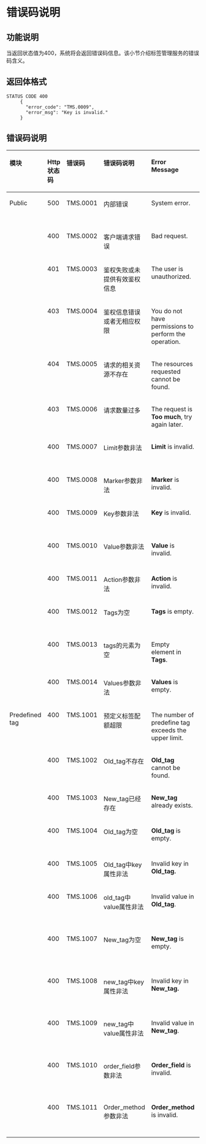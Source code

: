 # 错误码说明<a name="ZH-CN_TOPIC_0170553651"></a>

## 功能说明<a name="see857f4c2738499ab7a7d40641a73552"></a>

当返回状态值为400，系统将会返回错误码信息。该小节介绍标签管理服务的错误码含义。

## 返回体格式<a name="s5fa02dddd07443fc999aa8b2be865c86"></a>

```
STATUS CODE 400
     {
       "error_code": "TMS.0009",
       "error_msg": "Key is invalid." 
     }
```

## 错误码说明<a name="sc7bedeee93f54142a8041449f3c4696d"></a>

<a name="table35611529112856"></a>
<table><thead align="left"><tr id="row17652632112856"><th class="cellrowborder" valign="top" width="10.388961103889612%" id="mcps1.1.7.1.1"><p id="p20577077112856"><a name="p20577077112856"></a><a name="p20577077112856"></a><strong id="b8759174819372"><a name="b8759174819372"></a><a name="b8759174819372"></a>模块</strong></p>
</th>
<th class="cellrowborder" valign="top" width="7.709229077092291%" id="mcps1.1.7.1.2"><p id="p56130522112856"><a name="p56130522112856"></a><a name="p56130522112856"></a><strong id="b13761194853712"><a name="b13761194853712"></a><a name="b13761194853712"></a>Http 状态码</strong></p>
</th>
<th class="cellrowborder" valign="top" width="11.788821117888212%" id="mcps1.1.7.1.3"><p id="p50278448112856"><a name="p50278448112856"></a><a name="p50278448112856"></a><strong id="b1876119485379"><a name="b1876119485379"></a><a name="b1876119485379"></a>错误码</strong></p>
</th>
<th class="cellrowborder" valign="top" width="18.28817118288171%" id="mcps1.1.7.1.4"><p id="p46022494112856"><a name="p46022494112856"></a><a name="p46022494112856"></a><strong id="b5763164819378"><a name="b5763164819378"></a><a name="b5763164819378"></a>错误码说明</strong></p>
</th>
<th class="cellrowborder" valign="top" width="22.397760223977603%" id="mcps1.1.7.1.5"><p id="p36834573112856"><a name="p36834573112856"></a><a name="p36834573112856"></a><strong id="b076564813717"><a name="b076564813717"></a><a name="b076564813717"></a>Error Message</strong></p>
</th>
<th class="cellrowborder" valign="top" width="29.427057294270575%" id="mcps1.1.7.1.6"><p id="p30810469112856"><a name="p30810469112856"></a><a name="p30810469112856"></a><strong id="b976712482379"><a name="b976712482379"></a><a name="b976712482379"></a>描述（处理措施）</strong></p>
</th>
</tr>
</thead>
<tbody><tr id="row12620045112856"><td class="cellrowborder" rowspan="14" valign="top" width="10.388961103889612%" headers="mcps1.1.7.1.1 "><p id="p15590701112856"><a name="p15590701112856"></a><a name="p15590701112856"></a>Public</p>
</td>
<td class="cellrowborder" valign="top" width="7.709229077092291%" headers="mcps1.1.7.1.2 "><p id="p54887278112856"><a name="p54887278112856"></a><a name="p54887278112856"></a>500</p>
</td>
<td class="cellrowborder" valign="top" width="11.788821117888212%" headers="mcps1.1.7.1.3 "><p id="p16684535112856"><a name="p16684535112856"></a><a name="p16684535112856"></a>TMS.0001</p>
</td>
<td class="cellrowborder" valign="top" width="18.28817118288171%" headers="mcps1.1.7.1.4 "><p id="p9270129112856"><a name="p9270129112856"></a><a name="p9270129112856"></a>内部错误</p>
</td>
<td class="cellrowborder" valign="top" width="22.397760223977603%" headers="mcps1.1.7.1.5 "><p id="p12683012112856"><a name="p12683012112856"></a><a name="p12683012112856"></a>System error.</p>
</td>
<td class="cellrowborder" valign="top" width="29.427057294270575%" headers="mcps1.1.7.1.6 "><p id="p20691031112856"><a name="p20691031112856"></a><a name="p20691031112856"></a>联系技术支持人员</p>
</td>
</tr>
<tr id="row52001552112856"><td class="cellrowborder" valign="top" headers="mcps1.1.7.1.1 "><p id="p51376166112856"><a name="p51376166112856"></a><a name="p51376166112856"></a>400</p>
</td>
<td class="cellrowborder" valign="top" headers="mcps1.1.7.1.2 "><p id="p719954112856"><a name="p719954112856"></a><a name="p719954112856"></a>TMS.0002</p>
</td>
<td class="cellrowborder" valign="top" headers="mcps1.1.7.1.3 "><p id="p58316281112856"><a name="p58316281112856"></a><a name="p58316281112856"></a>客户端请求错误</p>
</td>
<td class="cellrowborder" valign="top" headers="mcps1.1.7.1.4 "><p id="p25998341112856"><a name="p25998341112856"></a><a name="p25998341112856"></a>Bad request.</p>
</td>
<td class="cellrowborder" valign="top" headers="mcps1.1.7.1.5 "><p id="p25490910112856"><a name="p25490910112856"></a><a name="p25490910112856"></a>输入正确的参数</p>
</td>
</tr>
<tr id="row28091603112856"><td class="cellrowborder" valign="top" headers="mcps1.1.7.1.1 "><p id="p60827337112856"><a name="p60827337112856"></a><a name="p60827337112856"></a>401</p>
</td>
<td class="cellrowborder" valign="top" headers="mcps1.1.7.1.2 "><p id="p28067264112856"><a name="p28067264112856"></a><a name="p28067264112856"></a>TMS.0003</p>
</td>
<td class="cellrowborder" valign="top" headers="mcps1.1.7.1.3 "><p id="p58855903112856"><a name="p58855903112856"></a><a name="p58855903112856"></a>鉴权失败或未提供有效鉴权信息</p>
</td>
<td class="cellrowborder" valign="top" headers="mcps1.1.7.1.4 "><p id="p2598863112856"><a name="p2598863112856"></a><a name="p2598863112856"></a>The user is unauthorized.</p>
</td>
<td class="cellrowborder" valign="top" headers="mcps1.1.7.1.5 "><p id="p9181368112856"><a name="p9181368112856"></a><a name="p9181368112856"></a>检查获取token的用户名或密码</p>
</td>
</tr>
<tr id="row15523449112856"><td class="cellrowborder" valign="top" headers="mcps1.1.7.1.1 "><p id="p49439817112856"><a name="p49439817112856"></a><a name="p49439817112856"></a>403</p>
</td>
<td class="cellrowborder" valign="top" headers="mcps1.1.7.1.2 "><p id="p45202213112856"><a name="p45202213112856"></a><a name="p45202213112856"></a>TMS.0004</p>
</td>
<td class="cellrowborder" valign="top" headers="mcps1.1.7.1.3 "><p id="p37500662112856"><a name="p37500662112856"></a><a name="p37500662112856"></a>鉴权信息错误或者无相应权限</p>
</td>
<td class="cellrowborder" valign="top" headers="mcps1.1.7.1.4 "><p id="p17654820112856"><a name="p17654820112856"></a><a name="p17654820112856"></a>You do not have permissions to perform the operation.</p>
</td>
<td class="cellrowborder" valign="top" headers="mcps1.1.7.1.5 "><p id="p20754326112856"><a name="p20754326112856"></a><a name="p20754326112856"></a>检查获取token的用户名或密码的信息、权限是否正确</p>
</td>
</tr>
<tr id="row52571213112856"><td class="cellrowborder" valign="top" headers="mcps1.1.7.1.1 "><p id="p30409824112856"><a name="p30409824112856"></a><a name="p30409824112856"></a>404</p>
</td>
<td class="cellrowborder" valign="top" headers="mcps1.1.7.1.2 "><p id="p47276717112856"><a name="p47276717112856"></a><a name="p47276717112856"></a>TMS.0005</p>
</td>
<td class="cellrowborder" valign="top" headers="mcps1.1.7.1.3 "><p id="p4208858112856"><a name="p4208858112856"></a><a name="p4208858112856"></a>请求的相关资源不存在</p>
</td>
<td class="cellrowborder" valign="top" headers="mcps1.1.7.1.4 "><p id="p5373199112856"><a name="p5373199112856"></a><a name="p5373199112856"></a>The resources requested cannot be found.</p>
</td>
<td class="cellrowborder" valign="top" headers="mcps1.1.7.1.5 "><p id="p32575989112856"><a name="p32575989112856"></a><a name="p32575989112856"></a>请提供正确的资源ID</p>
</td>
</tr>
<tr id="row24748450112856"><td class="cellrowborder" valign="top" headers="mcps1.1.7.1.1 "><p id="p58467411112856"><a name="p58467411112856"></a><a name="p58467411112856"></a>403</p>
</td>
<td class="cellrowborder" valign="top" headers="mcps1.1.7.1.2 "><p id="p38239882112856"><a name="p38239882112856"></a><a name="p38239882112856"></a>TMS.0006</p>
</td>
<td class="cellrowborder" valign="top" headers="mcps1.1.7.1.3 "><p id="p10422700112856"><a name="p10422700112856"></a><a name="p10422700112856"></a>请求数量过多</p>
</td>
<td class="cellrowborder" valign="top" headers="mcps1.1.7.1.4 "><p id="p38932387112856"><a name="p38932387112856"></a><a name="p38932387112856"></a>The request is <strong id="b8976165610372"><a name="b8976165610372"></a><a name="b8976165610372"></a>Too</strong> <strong id="b497685614374"><a name="b497685614374"></a><a name="b497685614374"></a>much</strong>, try again later.</p>
</td>
<td class="cellrowborder" valign="top" headers="mcps1.1.7.1.5 "><p id="p61770131112856"><a name="p61770131112856"></a><a name="p61770131112856"></a>降低并发或者稍等重试</p>
</td>
</tr>
<tr id="row19060271112856"><td class="cellrowborder" valign="top" headers="mcps1.1.7.1.1 "><p id="p378132112856"><a name="p378132112856"></a><a name="p378132112856"></a>400</p>
</td>
<td class="cellrowborder" valign="top" headers="mcps1.1.7.1.2 "><p id="p30628717112856"><a name="p30628717112856"></a><a name="p30628717112856"></a>TMS.0007</p>
</td>
<td class="cellrowborder" valign="top" headers="mcps1.1.7.1.3 "><p id="p65007011112856"><a name="p65007011112856"></a><a name="p65007011112856"></a>Limit参数非法</p>
</td>
<td class="cellrowborder" valign="top" headers="mcps1.1.7.1.4 "><p id="p31076509112856"><a name="p31076509112856"></a><a name="p31076509112856"></a><strong id="b11253127112856"><a name="b11253127112856"></a><a name="b11253127112856"></a>Limit</strong> is invalid.</p>
</td>
<td class="cellrowborder" valign="top" headers="mcps1.1.7.1.5 "><p id="p39088099112856"><a name="p39088099112856"></a><a name="p39088099112856"></a>输入正确的Limit参数</p>
</td>
</tr>
<tr id="row16248575112856"><td class="cellrowborder" valign="top" headers="mcps1.1.7.1.1 "><p id="p41066166112856"><a name="p41066166112856"></a><a name="p41066166112856"></a>400</p>
</td>
<td class="cellrowborder" valign="top" headers="mcps1.1.7.1.2 "><p id="p38025170112856"><a name="p38025170112856"></a><a name="p38025170112856"></a>TMS.0008</p>
</td>
<td class="cellrowborder" valign="top" headers="mcps1.1.7.1.3 "><p id="p60139963112856"><a name="p60139963112856"></a><a name="p60139963112856"></a>Marker参数非法</p>
</td>
<td class="cellrowborder" valign="top" headers="mcps1.1.7.1.4 "><p id="p39498840112856"><a name="p39498840112856"></a><a name="p39498840112856"></a><strong id="b19945246112856"><a name="b19945246112856"></a><a name="b19945246112856"></a>Marker</strong> is invalid.</p>
</td>
<td class="cellrowborder" valign="top" headers="mcps1.1.7.1.5 "><p id="p4952229112856"><a name="p4952229112856"></a><a name="p4952229112856"></a>输入正确的Marker参数</p>
</td>
</tr>
<tr id="row44570064112856"><td class="cellrowborder" valign="top" headers="mcps1.1.7.1.1 "><p id="p53405435112856"><a name="p53405435112856"></a><a name="p53405435112856"></a>400</p>
</td>
<td class="cellrowborder" valign="top" headers="mcps1.1.7.1.2 "><p id="p30872954112856"><a name="p30872954112856"></a><a name="p30872954112856"></a>TMS.0009</p>
</td>
<td class="cellrowborder" valign="top" headers="mcps1.1.7.1.3 "><p id="p17681334112856"><a name="p17681334112856"></a><a name="p17681334112856"></a>Key参数非法</p>
</td>
<td class="cellrowborder" valign="top" headers="mcps1.1.7.1.4 "><p id="p22901910112856"><a name="p22901910112856"></a><a name="p22901910112856"></a><strong id="b4790599112856"><a name="b4790599112856"></a><a name="b4790599112856"></a>Key</strong> is invalid.</p>
</td>
<td class="cellrowborder" valign="top" headers="mcps1.1.7.1.5 "><p id="p52494233112856"><a name="p52494233112856"></a><a name="p52494233112856"></a>输入正确的Key参数</p>
</td>
</tr>
<tr id="row2686051112856"><td class="cellrowborder" valign="top" headers="mcps1.1.7.1.1 "><p id="p16243617112856"><a name="p16243617112856"></a><a name="p16243617112856"></a>400</p>
</td>
<td class="cellrowborder" valign="top" headers="mcps1.1.7.1.2 "><p id="p40664611112856"><a name="p40664611112856"></a><a name="p40664611112856"></a>TMS.0010</p>
</td>
<td class="cellrowborder" valign="top" headers="mcps1.1.7.1.3 "><p id="p5499218112856"><a name="p5499218112856"></a><a name="p5499218112856"></a>Value参数非法</p>
</td>
<td class="cellrowborder" valign="top" headers="mcps1.1.7.1.4 "><p id="p42783509112856"><a name="p42783509112856"></a><a name="p42783509112856"></a><strong id="b179483123384"><a name="b179483123384"></a><a name="b179483123384"></a>Value</strong> is invalid.</p>
</td>
<td class="cellrowborder" valign="top" headers="mcps1.1.7.1.5 "><p id="p50665599112856"><a name="p50665599112856"></a><a name="p50665599112856"></a>输入正确的Value参数</p>
</td>
</tr>
<tr id="row53337209112856"><td class="cellrowborder" valign="top" headers="mcps1.1.7.1.1 "><p id="p25346666112856"><a name="p25346666112856"></a><a name="p25346666112856"></a>400</p>
</td>
<td class="cellrowborder" valign="top" headers="mcps1.1.7.1.2 "><p id="p39814031112856"><a name="p39814031112856"></a><a name="p39814031112856"></a>TMS.0011</p>
</td>
<td class="cellrowborder" valign="top" headers="mcps1.1.7.1.3 "><p id="p3711056112856"><a name="p3711056112856"></a><a name="p3711056112856"></a>Action参数非法</p>
</td>
<td class="cellrowborder" valign="top" headers="mcps1.1.7.1.4 "><p id="p32160151112856"><a name="p32160151112856"></a><a name="p32160151112856"></a><strong id="b21005903112856"><a name="b21005903112856"></a><a name="b21005903112856"></a>Action</strong> is invalid.</p>
</td>
<td class="cellrowborder" valign="top" headers="mcps1.1.7.1.5 "><p id="p23756567112856"><a name="p23756567112856"></a><a name="p23756567112856"></a>输入正确的Action参数</p>
</td>
</tr>
<tr id="row12482512112856"><td class="cellrowborder" valign="top" headers="mcps1.1.7.1.1 "><p id="p4450580112856"><a name="p4450580112856"></a><a name="p4450580112856"></a>400</p>
</td>
<td class="cellrowborder" valign="top" headers="mcps1.1.7.1.2 "><p id="p24952700112856"><a name="p24952700112856"></a><a name="p24952700112856"></a>TMS.0012</p>
</td>
<td class="cellrowborder" valign="top" headers="mcps1.1.7.1.3 "><p id="p7902833112856"><a name="p7902833112856"></a><a name="p7902833112856"></a>Tags为空</p>
</td>
<td class="cellrowborder" valign="top" headers="mcps1.1.7.1.4 "><p id="p36149722112856"><a name="p36149722112856"></a><a name="p36149722112856"></a><strong id="b56912046112856"><a name="b56912046112856"></a><a name="b56912046112856"></a>Tags</strong> is empty.</p>
</td>
<td class="cellrowborder" valign="top" headers="mcps1.1.7.1.5 "><p id="p46472993112856"><a name="p46472993112856"></a><a name="p46472993112856"></a>输入正确的Tags参数</p>
</td>
</tr>
<tr id="row15603754112856"><td class="cellrowborder" valign="top" headers="mcps1.1.7.1.1 "><p id="p55944544112856"><a name="p55944544112856"></a><a name="p55944544112856"></a>400</p>
</td>
<td class="cellrowborder" valign="top" headers="mcps1.1.7.1.2 "><p id="p35214252112856"><a name="p35214252112856"></a><a name="p35214252112856"></a>TMS.0013</p>
</td>
<td class="cellrowborder" valign="top" headers="mcps1.1.7.1.3 "><p id="p33782131112856"><a name="p33782131112856"></a><a name="p33782131112856"></a>tags的元素为空</p>
</td>
<td class="cellrowborder" valign="top" headers="mcps1.1.7.1.4 "><p id="p51998111112856"><a name="p51998111112856"></a><a name="p51998111112856"></a>Empty element in <strong id="b16308331163813"><a name="b16308331163813"></a><a name="b16308331163813"></a>Tags</strong>.</p>
</td>
<td class="cellrowborder" valign="top" headers="mcps1.1.7.1.5 "><p id="p57224285112856"><a name="p57224285112856"></a><a name="p57224285112856"></a>输入正确的tags参数</p>
</td>
</tr>
<tr id="row45256517112856"><td class="cellrowborder" valign="top" headers="mcps1.1.7.1.1 "><p id="p41899279112856"><a name="p41899279112856"></a><a name="p41899279112856"></a>400</p>
</td>
<td class="cellrowborder" valign="top" headers="mcps1.1.7.1.2 "><p id="p38398429112856"><a name="p38398429112856"></a><a name="p38398429112856"></a>TMS.0014</p>
</td>
<td class="cellrowborder" valign="top" headers="mcps1.1.7.1.3 "><p id="p23265048112856"><a name="p23265048112856"></a><a name="p23265048112856"></a>Values参数非法</p>
</td>
<td class="cellrowborder" valign="top" headers="mcps1.1.7.1.4 "><p id="p5420711112856"><a name="p5420711112856"></a><a name="p5420711112856"></a><strong id="b19580203883812"><a name="b19580203883812"></a><a name="b19580203883812"></a>Values</strong> is empty.</p>
</td>
<td class="cellrowborder" valign="top" headers="mcps1.1.7.1.5 "><p id="p59384459112856"><a name="p59384459112856"></a><a name="p59384459112856"></a>输入正确的Values参数</p>
</td>
</tr>
<tr id="row64698083112856"><td class="cellrowborder" rowspan="11" valign="top" width="10.388961103889612%" headers="mcps1.1.7.1.1 "><p id="p6053343112856"><a name="p6053343112856"></a><a name="p6053343112856"></a>Predefined tag</p>
</td>
<td class="cellrowborder" valign="top" width="7.709229077092291%" headers="mcps1.1.7.1.2 "><p id="p20558800112856"><a name="p20558800112856"></a><a name="p20558800112856"></a>400</p>
</td>
<td class="cellrowborder" valign="top" width="11.788821117888212%" headers="mcps1.1.7.1.3 "><p id="p54650142112856"><a name="p54650142112856"></a><a name="p54650142112856"></a>TMS.1001</p>
</td>
<td class="cellrowborder" valign="top" width="18.28817118288171%" headers="mcps1.1.7.1.4 "><p id="p64585392112856"><a name="p64585392112856"></a><a name="p64585392112856"></a>预定义标签配额超限</p>
</td>
<td class="cellrowborder" valign="top" width="22.397760223977603%" headers="mcps1.1.7.1.5 "><p id="p64034287112856"><a name="p64034287112856"></a><a name="p64034287112856"></a>The number of predefine tag exceeds the upper limit.</p>
</td>
<td class="cellrowborder" valign="top" width="29.427057294270575%" headers="mcps1.1.7.1.6 "><p id="p19394754112856"><a name="p19394754112856"></a><a name="p19394754112856"></a>减少预定义标签数量</p>
</td>
</tr>
<tr id="row40335063112856"><td class="cellrowborder" valign="top" headers="mcps1.1.7.1.1 "><p id="p45914660112856"><a name="p45914660112856"></a><a name="p45914660112856"></a>400</p>
</td>
<td class="cellrowborder" valign="top" headers="mcps1.1.7.1.2 "><p id="p28099961112856"><a name="p28099961112856"></a><a name="p28099961112856"></a>TMS.1002</p>
</td>
<td class="cellrowborder" valign="top" headers="mcps1.1.7.1.3 "><p id="p61504383112856"><a name="p61504383112856"></a><a name="p61504383112856"></a>Old_tag不存在</p>
</td>
<td class="cellrowborder" valign="top" headers="mcps1.1.7.1.4 "><p id="p15799133112856"><a name="p15799133112856"></a><a name="p15799133112856"></a><strong id="b7974477112856"><a name="b7974477112856"></a><a name="b7974477112856"></a>Old_tag</strong> cannot be found.</p>
</td>
<td class="cellrowborder" valign="top" headers="mcps1.1.7.1.5 "><p id="p41952932112856"><a name="p41952932112856"></a><a name="p41952932112856"></a>请检查Old_tag参数</p>
</td>
</tr>
<tr id="row42032068112856"><td class="cellrowborder" valign="top" headers="mcps1.1.7.1.1 "><p id="p49154332112856"><a name="p49154332112856"></a><a name="p49154332112856"></a>400</p>
</td>
<td class="cellrowborder" valign="top" headers="mcps1.1.7.1.2 "><p id="p22077932112856"><a name="p22077932112856"></a><a name="p22077932112856"></a>TMS.1003</p>
</td>
<td class="cellrowborder" valign="top" headers="mcps1.1.7.1.3 "><p id="p43482077112856"><a name="p43482077112856"></a><a name="p43482077112856"></a>New_tag已经存在</p>
</td>
<td class="cellrowborder" valign="top" headers="mcps1.1.7.1.4 "><p id="p32387350112856"><a name="p32387350112856"></a><a name="p32387350112856"></a><strong id="b23050702112856"><a name="b23050702112856"></a><a name="b23050702112856"></a>New_tag</strong> already exists.</p>
</td>
<td class="cellrowborder" valign="top" headers="mcps1.1.7.1.5 "><p id="p55167559112856"><a name="p55167559112856"></a><a name="p55167559112856"></a>请检查New_tag参数</p>
</td>
</tr>
<tr id="row26745987112856"><td class="cellrowborder" valign="top" headers="mcps1.1.7.1.1 "><p id="p18941318112856"><a name="p18941318112856"></a><a name="p18941318112856"></a>400</p>
</td>
<td class="cellrowborder" valign="top" headers="mcps1.1.7.1.2 "><p id="p57851761112856"><a name="p57851761112856"></a><a name="p57851761112856"></a>TMS.1004</p>
</td>
<td class="cellrowborder" valign="top" headers="mcps1.1.7.1.3 "><p id="p55481069112856"><a name="p55481069112856"></a><a name="p55481069112856"></a>Old_tag为空</p>
</td>
<td class="cellrowborder" valign="top" headers="mcps1.1.7.1.4 "><p id="p64781601112856"><a name="p64781601112856"></a><a name="p64781601112856"></a><strong id="b46163504112856"><a name="b46163504112856"></a><a name="b46163504112856"></a>Old_tag</strong> is empty.</p>
</td>
<td class="cellrowborder" valign="top" headers="mcps1.1.7.1.5 "><p id="p48256364112856"><a name="p48256364112856"></a><a name="p48256364112856"></a>请确保Old_tag参数为非空</p>
</td>
</tr>
<tr id="row31654100112856"><td class="cellrowborder" valign="top" headers="mcps1.1.7.1.1 "><p id="p13845282112856"><a name="p13845282112856"></a><a name="p13845282112856"></a>400</p>
</td>
<td class="cellrowborder" valign="top" headers="mcps1.1.7.1.2 "><p id="p47726024112856"><a name="p47726024112856"></a><a name="p47726024112856"></a>TMS.1005</p>
</td>
<td class="cellrowborder" valign="top" headers="mcps1.1.7.1.3 "><p id="p40602735112856"><a name="p40602735112856"></a><a name="p40602735112856"></a>Old_tag中key属性非法</p>
</td>
<td class="cellrowborder" valign="top" headers="mcps1.1.7.1.4 "><p id="p487230112856"><a name="p487230112856"></a><a name="p487230112856"></a>Invalid key in <strong id="b3844716145640"><a name="b3844716145640"></a><a name="b3844716145640"></a>Old_tag.</strong></p>
</td>
<td class="cellrowborder" valign="top" headers="mcps1.1.7.1.5 "><p id="p19646932112856"><a name="p19646932112856"></a><a name="p19646932112856"></a>请检查Old_tag中key是否合法</p>
</td>
</tr>
<tr id="row42604663112856"><td class="cellrowborder" valign="top" headers="mcps1.1.7.1.1 "><p id="p28425648112856"><a name="p28425648112856"></a><a name="p28425648112856"></a>400</p>
</td>
<td class="cellrowborder" valign="top" headers="mcps1.1.7.1.2 "><p id="p20776113112856"><a name="p20776113112856"></a><a name="p20776113112856"></a>TMS.1006</p>
</td>
<td class="cellrowborder" valign="top" headers="mcps1.1.7.1.3 "><p id="p5143587112856"><a name="p5143587112856"></a><a name="p5143587112856"></a>old_tag中value属性非法</p>
</td>
<td class="cellrowborder" valign="top" headers="mcps1.1.7.1.4 "><p id="p13977389112856"><a name="p13977389112856"></a><a name="p13977389112856"></a>Invalid value in <strong id="b119245812452"><a name="b119245812452"></a><a name="b119245812452"></a>Old_tag</strong>.</p>
</td>
<td class="cellrowborder" valign="top" headers="mcps1.1.7.1.5 "><p id="p56078653112856"><a name="p56078653112856"></a><a name="p56078653112856"></a>请检查old_tag中value是否合法</p>
</td>
</tr>
<tr id="row34945836112856"><td class="cellrowborder" valign="top" headers="mcps1.1.7.1.1 "><p id="p12040431112856"><a name="p12040431112856"></a><a name="p12040431112856"></a>400</p>
</td>
<td class="cellrowborder" valign="top" headers="mcps1.1.7.1.2 "><p id="p35750892112856"><a name="p35750892112856"></a><a name="p35750892112856"></a>TMS.1007</p>
</td>
<td class="cellrowborder" valign="top" headers="mcps1.1.7.1.3 "><p id="p10141129112856"><a name="p10141129112856"></a><a name="p10141129112856"></a>New_tag为空</p>
</td>
<td class="cellrowborder" valign="top" headers="mcps1.1.7.1.4 "><p id="p16125102112856"><a name="p16125102112856"></a><a name="p16125102112856"></a><strong id="b10908196112856"><a name="b10908196112856"></a><a name="b10908196112856"></a>New_tag</strong> is empty.</p>
</td>
<td class="cellrowborder" valign="top" headers="mcps1.1.7.1.5 "><p id="p11148649112856"><a name="p11148649112856"></a><a name="p11148649112856"></a>请确保New_tag参数为非空</p>
</td>
</tr>
<tr id="row33228978112856"><td class="cellrowborder" valign="top" headers="mcps1.1.7.1.1 "><p id="p7192737112856"><a name="p7192737112856"></a><a name="p7192737112856"></a>400</p>
</td>
<td class="cellrowborder" valign="top" headers="mcps1.1.7.1.2 "><p id="p45740857112856"><a name="p45740857112856"></a><a name="p45740857112856"></a>TMS.1008</p>
</td>
<td class="cellrowborder" valign="top" headers="mcps1.1.7.1.3 "><p id="p14021921112856"><a name="p14021921112856"></a><a name="p14021921112856"></a>new_tag中key属性非法</p>
</td>
<td class="cellrowborder" valign="top" headers="mcps1.1.7.1.4 "><p id="p62033793112856"><a name="p62033793112856"></a><a name="p62033793112856"></a>Invalid key in <strong id="b55883977145657"><a name="b55883977145657"></a><a name="b55883977145657"></a>New_tag.</strong></p>
</td>
<td class="cellrowborder" valign="top" headers="mcps1.1.7.1.5 "><p id="p58370070112856"><a name="p58370070112856"></a><a name="p58370070112856"></a>请检查new_tag中key是否合法</p>
</td>
</tr>
<tr id="row55568587112856"><td class="cellrowborder" valign="top" headers="mcps1.1.7.1.1 "><p id="p4761733112856"><a name="p4761733112856"></a><a name="p4761733112856"></a>400</p>
</td>
<td class="cellrowborder" valign="top" headers="mcps1.1.7.1.2 "><p id="p50156120112856"><a name="p50156120112856"></a><a name="p50156120112856"></a>TMS.1009</p>
</td>
<td class="cellrowborder" valign="top" headers="mcps1.1.7.1.3 "><p id="p36113899112856"><a name="p36113899112856"></a><a name="p36113899112856"></a>new_tag中value属性非法</p>
</td>
<td class="cellrowborder" valign="top" headers="mcps1.1.7.1.4 "><p id="p39544678112856"><a name="p39544678112856"></a><a name="p39544678112856"></a>Invalid value in <strong id="b5849679014573"><a name="b5849679014573"></a><a name="b5849679014573"></a>New_tag</strong>.</p>
</td>
<td class="cellrowborder" valign="top" headers="mcps1.1.7.1.5 "><p id="p38368006112856"><a name="p38368006112856"></a><a name="p38368006112856"></a>请检查new_tag中value是否合法</p>
</td>
</tr>
<tr id="row9767734112856"><td class="cellrowborder" valign="top" headers="mcps1.1.7.1.1 "><p id="p52989019112856"><a name="p52989019112856"></a><a name="p52989019112856"></a>400</p>
</td>
<td class="cellrowborder" valign="top" headers="mcps1.1.7.1.2 "><p id="p64252169112856"><a name="p64252169112856"></a><a name="p64252169112856"></a>TMS.1010</p>
</td>
<td class="cellrowborder" valign="top" headers="mcps1.1.7.1.3 "><p id="p37043175112856"><a name="p37043175112856"></a><a name="p37043175112856"></a>order_field参数非法</p>
</td>
<td class="cellrowborder" valign="top" headers="mcps1.1.7.1.4 "><p id="p47707165112856"><a name="p47707165112856"></a><a name="p47707165112856"></a><strong id="b26711305112856"><a name="b26711305112856"></a><a name="b26711305112856"></a>Order_field</strong> is invalid.</p>
</td>
<td class="cellrowborder" valign="top" headers="mcps1.1.7.1.5 "><p id="p16132087112856"><a name="p16132087112856"></a><a name="p16132087112856"></a>请检查Order_field参数是否合法</p>
</td>
</tr>
<tr id="row10971059112856"><td class="cellrowborder" valign="top" headers="mcps1.1.7.1.1 "><p id="p16240611112856"><a name="p16240611112856"></a><a name="p16240611112856"></a>400</p>
</td>
<td class="cellrowborder" valign="top" headers="mcps1.1.7.1.2 "><p id="p40421132112856"><a name="p40421132112856"></a><a name="p40421132112856"></a>TMS.1011</p>
</td>
<td class="cellrowborder" valign="top" headers="mcps1.1.7.1.3 "><p id="p52886229112856"><a name="p52886229112856"></a><a name="p52886229112856"></a>Order_method参数非法</p>
</td>
<td class="cellrowborder" valign="top" headers="mcps1.1.7.1.4 "><p id="p55926118112856"><a name="p55926118112856"></a><a name="p55926118112856"></a><strong id="b35979614467"><a name="b35979614467"></a><a name="b35979614467"></a>Order_method</strong> is invalid.</p>
</td>
<td class="cellrowborder" valign="top" headers="mcps1.1.7.1.5 "><p id="p35059882112856"><a name="p35059882112856"></a><a name="p35059882112856"></a>请检查Order_method参数是否合法</p>
</td>
</tr>
</tbody>
</table>

